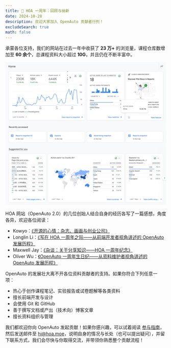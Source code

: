 ```yaml
---
title: 📍 HOA 一周年：回顾与纳新
date: 2024-10-28
description: 欢迎大家加入 OpenAuto 贡献者行列！
excludeSearch: true
math: false
---
```


承蒙各位支持，我们的网站在过去一年中收获了 **23 万+** 的浏览量，课程仓库数增加至 **60 余个**，总课程资料大小超过 **10G**，并且仍在不断丰富中。

<div align=center> <img src="./pic/user.png" alt="user"/> </div>

HOA 网站（OpenAuto 2.0）的几位创始人结合自身的经历各写了一篇感想，角度各异，欢迎各位阅读：

- Kowyo：[《开源的心情：杂志、画画与创业公司》](https://hoa.moe/news/1st-anniversary/kowyo/)
- Longlin Li：[《写在 HOA 一周年之际——从前端开发者视角讲述的 OpenAuto 发展历程》](https://hoa.moe/news/1st-anniversary/longlin/)
- Maxwell Jay：[《杂谈：关于分享知识——HOA 一周年纪念》](https://hoa.moe/news/1st-anniversary/maxwell/)
- Oliver Wu：[《OpenAuto 一周年生日纪——从资料维护者视角讲述的 OpenAuto 发展历程》](https://hoa.moe/news/1st-anniversary/oliverwu/)

OpenAuto 的发展壮大离不开各位资料贡献者的支持。如果你符合下列任意一项：

- 热心于创作课程笔记、实验报告或试卷题解等各类资料
- 擅长前端开发与设计
- 会使用 Git 和 GitHub
- 善于撰写文档或产出（技术向）博客文章
- 擅长资料组织与管理

我们都欢迎你向 OpenAuto 发起贡献！如果你感兴趣，可以试着阅读 [参与指南](https://hoa.moe/blog/writing-rules/)，然后发送邮件至 [hi@hoa.moe](mailto:hi@hoa.moe)，说明自身的情况与长处（也可以提出疑问），并留下联系方式，我们会尽快与你取得交流，并带领你熟悉整个贡献流程！